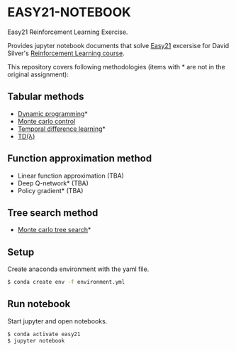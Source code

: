 EASY21-NOTEBOOK
===============
Easy21 Reinforcement Learning Exercise.

Provides jupyter notebook documents that solve
[Easy21](http://www0.cs.ucl.ac.uk/staff/d.silver/web/Teaching_files/Easy21-Johannes.pdf) excersise for
David Silver's [Reinforcement Learning course](http://www0.cs.ucl.ac.uk/staff/d.silver/web/Teaching.html).

This repository covers following methodologies (items with * are not in the original assignment):

## Tabular methods
 
* [Dynamic programming](https://nbviewer.jupyter.org/github/kota7/easy21-notebook/blob/master/notebook/1_dynamic-programming.ipynb)*
* [Monte carlo control](https://nbviewer.jupyter.org/github/kota7/easy21-notebook/blob/master/notebook/3_montecarlo.ipynb)
* [Temporal difference learning](https://nbviewer.jupyter.org/github/kota7/easy21-notebook/blob/master/notebook/4_temporal-difference.ipynb)*
* [TD(&#955;)](https://nbviewer.jupyter.org/github/kota7/easy21-notebook/blob/master/notebook/5_td-lambda.ipynb)


## Function approximation method

* Linear function approximation (TBA)
* Deep Q-network* (TBA)
* Policy gradient* (TBA)


## Tree search method

* [Monte carlo tree search](https://nbviewer.jupyter.org/github/kota7/easy21-notebook/blob/master/notebook/6_monte-carlo-tree-search.ipynb)*


## Setup

Create anaconda environment with the yaml file.

```bash
$ conda create env -f environment.yml
```

## Run notebook

Start jupyter and open notebooks.

```bash
$ conda activate easy21
$ jupyter notebook
```
